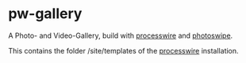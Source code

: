 # pw-gallery

A Photo- and Video-Gallery, build with [processwire](http://processwire.com) and [photoswipe](http://photoswipe.com).

This contains the folder /site/templates of the [processwire](http://processwire.com) installation.
